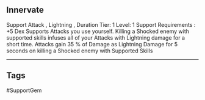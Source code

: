 ## Innervate
Support
Attack , Lightning , Duration
Tier: 1
Level: 1
Support Requirements : +5 Dex
Supports Attacks you use yourself. Killing a Shocked enemy with supported skills infuses all of your Attacks with Lightning damage for a short time.
Attacks gain 35 % of Damage as Lightning Damage for 5 seconds on killing a Shocked enemy with Supported Skills

---
## Tags
#SupportGem
